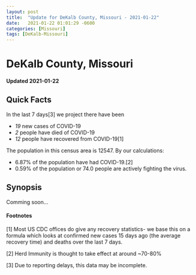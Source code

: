 ```yaml
---
layout: post
title:  "Update for DeKalb County, Missouri - 2021-01-22"
date:   2021-01-22 01:01:29 -0600
categories: [Missouri]
tags: [DeKalb-Missouri]
---
```


# DeKalb County, Missouri
#### Updated 2021-01-22

## Quick Facts

In the last 7 days[3] we project there have been
- *19* new cases of COVID-19
- *2* people have died of COVID-19
- *12* people have recovered from COVID-19[1]

The population in this census area is 12547. By our calculations:
- 6.87% of the population have had COVID-19.[2]
- 0.59% of the population or 74.0 people are actively fighting the virus.

## Synopsis

Comming soon...


#### Footnotes

[1] Most US CDC offices do give any recovery statistics- we base this on a formula which looks at confirmed new cases
15 days ago (the average recovery time) and deaths over the last 7 days.

[2] Herd Immunity is thought to take effect at around ~70-80%

[3] Due to reporting delays, this data may be incomplete.
 
    